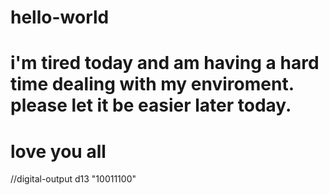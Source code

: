 # hello-world
# i'm tired today and am having a hard time dealing with my enviroment. please let it be easier later today.
# love you all
//digital-output d13 "10011100"
